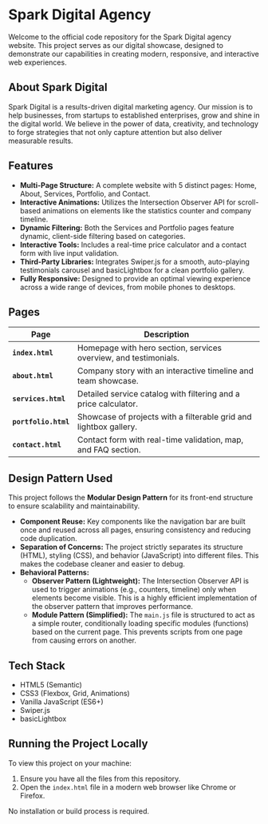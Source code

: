 # Spark Digital Agency

Welcome to the official code repository for the Spark Digital agency website. This project serves as our digital showcase, designed to demonstrate our capabilities in creating modern, responsive, and interactive web experiences.

## About Spark Digital

Spark Digital is a results-driven digital marketing agency. Our mission is to help businesses, from startups to established enterprises, grow and shine in the digital world. We believe in the power of data, creativity, and technology to forge strategies that not only capture attention but also deliver measurable results.

## Features

* **Multi-Page Structure:** A complete website with 5 distinct pages: Home, About, Services, Portfolio, and Contact.
* **Interactive Animations:** Utilizes the Intersection Observer API for scroll-based animations on elements like the statistics counter and company timeline.
* **Dynamic Filtering:** Both the Services and Portfolio pages feature dynamic, client-side filtering based on categories.
* **Interactive Tools:** Includes a real-time price calculator and a contact form with live input validation.
* **Third-Party Libraries:** Integrates Swiper.js for a smooth, auto-playing testimonials carousel and basicLightbox for a clean portfolio gallery.
* **Fully Responsive:** Designed to provide an optimal viewing experience across a wide range of devices, from mobile phones to desktops.

## Pages

| Page             | Description                                                 |
| ---------------- | ----------------------------------------------------------- |
| **`index.html`** | Homepage with hero section, services overview, and testimonials. |
| **`about.html`** | Company story with an interactive timeline and team showcase.     |
| **`services.html`**| Detailed service catalog with filtering and a price calculator. |
| **`portfolio.html`**| Showcase of projects with a filterable grid and lightbox gallery. |
| **`contact.html`** | Contact form with real-time validation, map, and FAQ section.   |

## Design Pattern Used

This project follows the **Modular Design Pattern** for its front-end structure to ensure scalability and maintainability.

* **Component Reuse:** Key components like the navigation bar are built once and reused across all pages, ensuring consistency and reducing code duplication.
* **Separation of Concerns:** The project strictly separates its structure (HTML), styling (CSS), and behavior (JavaScript) into different files. This makes the codebase cleaner and easier to debug.
* **Behavioral Patterns:**
    * **Observer Pattern (Lightweight):** The Intersection Observer API is used to trigger animations (e.g., counters, timeline) only when elements become visible. This is a highly efficient implementation of the observer pattern that improves performance.
    * **Module Pattern (Simplified):** The `main.js` file is structured to act as a simple router, conditionally loading specific modules (functions) based on the current page. This prevents scripts from one page from causing errors on another.

## Tech Stack

* HTML5 (Semantic)
* CSS3 (Flexbox, Grid, Animations)
* Vanilla JavaScript (ES6+)
* Swiper.js
* basicLightbox

## Running the Project Locally

To view this project on your machine:
1.  Ensure you have all the files from this repository.
2.  Open the `index.html` file in a modern web browser like Chrome or Firefox.

No installation or build process is required.
